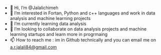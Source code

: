 - 👋 Hi, I’m @Jalalichimeh
- 👀 I’m interested in Fortan, Python and c++ languages and work in data analysis and machine learning projects
- 🌱 I’m currently learning data analysis  
- 💞️ I’m looking to collaborate on data analysis projects and machine learning startups and learn more in progrmaing
- 📫 How to reach me : im in Github technically and you can email me on a.r.jalali84@gmail.com

<!---
Jalalichimeh/Jalalichimeh is a ✨ special ✨ repository because its `README.md` (this file) appears on your GitHub profile.
You can click the Preview link to take a look at your changes.
--->
